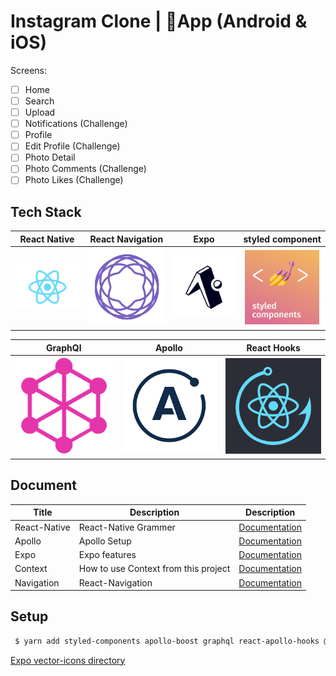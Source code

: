 # Instagram Clone | 📱App (Android & iOS)

Screens:

- [ ] Home
- [ ] Search
- [ ] Upload
- [ ] Notifications (Challenge)
- [ ] Profile
- [ ] Edit Profile (Challenge)
- [ ] Photo Detail
- [ ] Photo Comments (Challenge)
- [ ] Photo Likes (Challenge)

## Tech Stack

|                 React Native                  |              React Navigation               |                     Expo                     |                styled component                |
| :-------------------------------------------: | :-----------------------------------------: | :------------------------------------------: | :--------------------------------------------: |
| <img src="./Documents/react.png" width="200"> | <img src="./Documents/nav.png" width="200"> | <img src="./Documents/expo.png" width="200"> | <img src="./Documents/styled.png" width="200"> |

|                  GraphQl                   |                     Apollo                     |                  React Hooks                  |
| :----------------------------------------: | :--------------------------------------------: | :-------------------------------------------: |
| <img src="./Documents/gq.png" width="200"> | <img src="./Documents/apollo.png" width="200"> | <img src="./Documents/hooks.png" width="200"> |




## Document

| Title        | Description                          | Description                                |
| ------------ | ------------------------------------ | ------------------------------------------ |
| React-Native | React-Native Grammer                 | [Documentation](./Documents/Native.md)     |
| Apollo       | Apollo Setup                         | [Documentation](./Documents/Apollo.md)     |
| Expo         | Expo features                        | [Documentation](./Documents/Expo.md)       |
| Context      | How to use Context from this project | [Documentation](./Documents/Context.md)    |
| Navigation   | React-Navigation                     | [Documentation](./Documents/Navigation.md) |

## Setup

```bash
 $ yarn add styled-components apollo-boost graphql react-apollo-hooks @expo/vector-icons expo-font expo-asset apollo-cache-persist apollo-cache-inmemory react-navigation @react-navigation/native @react-navigation/stack @react-navigation/bottom-tabs react-native-reanimated react-native-gesture-handler react-native-screens react-native-safe-area-context @react-native-community/masked-view
```

[Expo vector-icons directory](https://icons.expo.fyi)